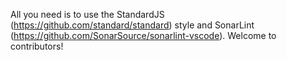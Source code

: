 All you need is to use the StandardJS (https://github.com/standard/standard) style and SonarLint (https://github.com/SonarSource/sonarlint-vscode). Welcome to contributors!
